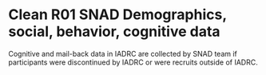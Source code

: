# Clean R01 SNAD Demographics, social, behavior, cognitive data

Cognitive and mail-back data in IADRC are collected by SNAD team if participants were discontinued by IADRC or were recruits outside of IADRC.
